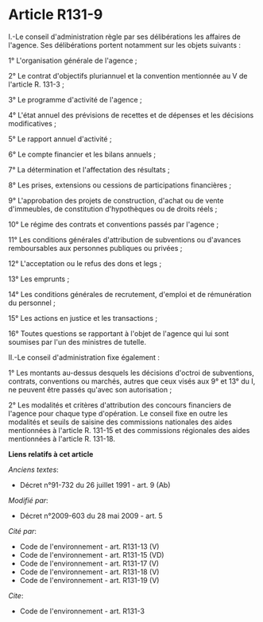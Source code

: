 # Article R131-9

I.-Le conseil d'administration règle par ses délibérations les affaires de l'agence. Ses délibérations portent notamment sur
les objets suivants : 

1° L'organisation générale de l'agence ; 

2° Le contrat d'objectifs pluriannuel et la convention mentionnée au V de l'article R. 131-3 ; 

3° Le programme d'activité de l'agence ; 

4° L'état annuel des prévisions de recettes et de dépenses et les décisions modificatives ; 

5° Le rapport annuel d'activité ; 

6° Le compte financier et les bilans annuels ; 

7° La détermination et l'affectation des résultats ; 

8° Les prises, extensions ou cessions de participations financières ; 

9° L'approbation des projets de construction, d'achat ou de vente d'immeubles, de constitution d'hypothèques ou de droits
réels ; 

10° Le régime des contrats et conventions passés par l'agence ; 

11° Les conditions générales d'attribution de subventions ou d'avances remboursables aux personnes publiques ou privées ; 

12° L'acceptation ou le refus des dons et legs ; 

13° Les emprunts ; 

14° Les conditions générales de recrutement, d'emploi et de rémunération du personnel ; 

15° Les actions en justice et les transactions ; 

16° Toutes questions se rapportant à l'objet de l'agence qui lui sont soumises par l'un des ministres de tutelle. 

II.-Le conseil d'administration fixe également : 

1° Les montants au-dessus desquels les décisions d'octroi de subventions, contrats, conventions ou marchés, autres que ceux
visés aux 9° et 13° du I, ne peuvent être passés qu'avec son autorisation ; 

2° Les modalités et critères d'attribution des concours financiers de l'agence pour chaque type d'opération. Le conseil fixe
en outre les modalités et seuils de saisine des commissions nationales des aides mentionnées à l'article R. 131-15 et des
commissions régionales des aides mentionnées à l'article R. 131-18.

**Liens relatifs à cet article**

_Anciens textes_:

  - Décret n°91-732 du 26 juillet 1991 - art. 9 (Ab)

_Modifié par_:

  - Décret n°2009-603 du 28 mai 2009 - art. 5

_Cité par_:

  - Code de l'environnement - art. R131-13 (V)
  - Code de l'environnement - art. R131-15 (VD)
  - Code de l'environnement - art. R131-17 (V)
  - Code de l'environnement - art. R131-18 (V)
  - Code de l'environnement - art. R131-19 (V)

_Cite_:

  - Code de l'environnement - art. R131-3
